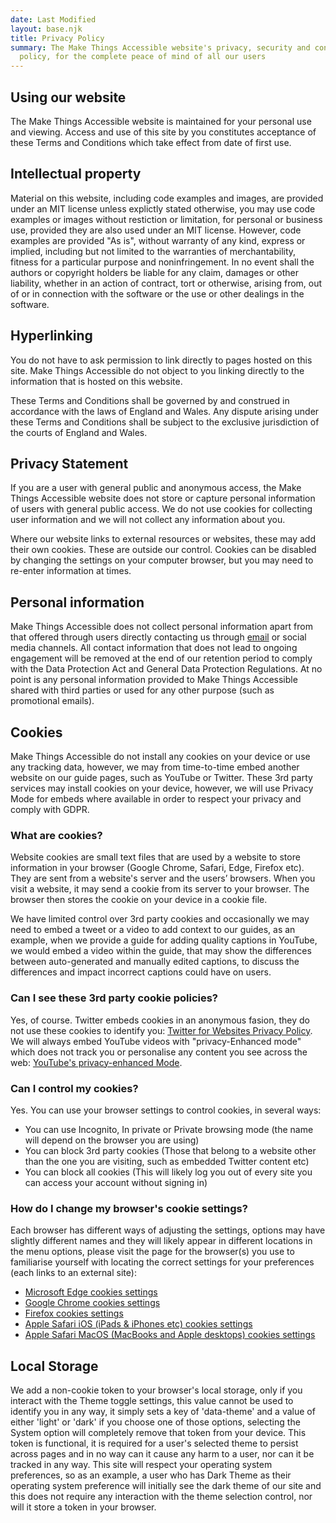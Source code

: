 ```yaml
---
date: Last Modified
layout: base.njk
title: Privacy Policy
summary: The Make Things Accessible website's privacy, security and content
  policy, for the complete peace of mind of all our users
---
```

## Using our website

The Make Things Accessible website is maintained for your personal use and viewing. Access and use of this site by you constitutes acceptance of these Terms and Conditions which take effect from date of first use.

## Intellectual property

Material on this website, including code examples and images, are provided under an MIT license unless explictly stated otherwise, you may use code examples or images without restiction or limitation, for personal or business use, provided they are also used under an MIT license. However, code examples are provided "As is", without warranty of any kind, express or implied, including but not limited to the warranties of merchantability, fitness for a particular purpose and noninfringement. In no event shall the authors or copyright holders be liable for any claim, damages or other liability, whether in an action of contract, tort or otherwise, arising from, out of or in connection with the software or the use or other dealings in the software.

## Hyperlinking

You do not have to ask permission to link directly to pages hosted on this site. Make Things Accessible do not object to you linking directly to the information that is hosted on this website. 

These Terms and Conditions shall be governed by and construed in accordance with the laws of England and Wales. Any dispute arising under these Terms and Conditions shall be subject to the exclusive jurisdiction of the courts of England and Wales.

## Privacy Statement

If you are a user with general public and anonymous access, the Make Things Accessible website does not store or capture personal information of users with general public access. We do not use cookies for collecting user information and we will not collect any information about you.

Where our website links to external resources or websites, these may add their own cookies. These are outside our control. Cookies can be disabled by changing the settings on your computer browser, but you may need to re-enter information at times.

## Personal information

Make Things Accessible does not collect personal information apart from that offered through users directly contacting us through [email](mailto:info@makethingsaccessible.com) or social media channels. All contact information that does not lead to ongoing engagement will be removed at the end of our retention period to comply with the Data Protection Act and General Data Protection Regulations. At no point is any personal information provided to Make Things Accessible shared with third parties or used for any other purpose (such as promotional emails).

## Cookies

Make Things Accessible do not install any cookies on your device or use any tracking data, however, we may from time-to-time embed another website on our guide pages, such as YouTube or Twitter. These 3rd party services may install cookies on your device, however, we will use Privacy Mode for embeds where available in order to respect your privacy and comply with GDPR.

### What are cookies?

Website cookies are small text files that are used by a website to store information in your browser (Google Chrome, Safari, Edge, Firefox etc). They are sent from a website's server and the users’ browsers. When you visit a website, it may send a cookie from its server to your browser. The browser then stores the cookie on your device in a cookie file.

We have limited control over 3rd party cookies and occasionally we may need to embed a tweet or a video to add context to our guides, as an example, when we provide a guide for adding quality captions in YouTube, we would embed a video within the guide, that may show the differences between auto-generated and manually edited captions, to discuss the differences and impact incorrect captions could have on users.

### Can I see these 3rd party cookie policies?

Yes, of course. Twitter embeds cookies in an anonymous fasion, they do not use these cookies to identify you: [Twitter for Websites Privacy Policy](https://developer.twitter.com/en/docs/twitter-for-websites/privacy).
We will always embed YouTube videos with "privacy-Enhanced mode" which does not track you or personalise any content you see across the web: [YouTube's privacy-enhanced Mode](https://support.google.com/youtube/answer/171780?hl=en-GB).

### Can I control my cookies?

Yes. You can use your browser settings to control cookies, in several ways:

* You can use Incognito, In private or Private browsing mode (the name will depend on the browser you are using)
* You can block 3rd party cookies (Those that belong to a website other than the one you are visiting, such as embedded Twitter content etc)
* You can block all cookies (This will likely log you out of every site you can access your account without signing in)

### How do I change my browser's cookie settings?

Each browser has different ways of adjusting the settings, options may have slightly different names and they will likely appear in different locations in the menu options, please visit the page for the browser(s) you use to familiarise yourself with locating the correct settings for your preferences (each links to an external site):

* [Microsoft Edge cookies settings](https://support.microsoft.com/en-gb/windows/microsoft-edge-browsing-data-and-privacy-bb8174ba-9d73-dcf2-9b4a-c582b4e640dd)
* [Google Chrome cookies settings](https://support.google.com/chrome/answer/95647?hl=en-GB)
* [Firefox cookies settings](https://support.mozilla.org/en-US/kb/delete-browsing-search-download-history-firefox)
* [Apple Safari iOS (iPads & iPhones etc) cookies settings](https://support.apple.com/en-gb/HT201265)
* [Apple Safari MacOS (MacBooks and Apple desktops) cookies settings](https://support.apple.com/en-gb/guide/safari/sfri11471/mac)

## Local Storage

We add a non-cookie token to your browser's local storage, only if you interact with the Theme toggle settings, this value cannot be used to identify you in any way, it simply sets a key of 'data-theme' and a value of either 'light' or 'dark' if you choose one of those options, selecting the System option will completely remove that token from your device. This token is functional, it is required for a user's selected theme to persist across pages and in no way can it cause any harm to a user, nor can it be tracked in any way. This site will respect your operating system preferences, so as an example, a user who has Dark Theme as their operating system preference will initially see the dark theme of our site and this does not require any interaction with the theme selection control, nor will it store a token in your browser.